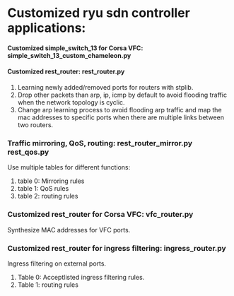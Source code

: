 # Customized ryu sdn controller applications:

#### Customized simple_switch_13 for Corsa VFC: simple_switch_13_custom_chameleon.py

#### Customized rest_router: rest_router.py

1. Learning newly added/removed ports for routers with stplib.
2. Drop other packets than arp, ip, icmp by default to avoid flooding traffic when the network topology is cyclic.
3. Change arp learning process to avoid flooding arp traffic and map the mac addresses to specific ports when there are multiple links between two routers.

### Traffic mirroring, QoS, routing: rest_router_mirror.py  rest_qos.py

Use multiple tables for different functions:
1. table 0: Mirroring rules
2. table 1: QoS rules
3. table 2: routing rules

### Customized rest_router for Corsa VFC: vfc_router.py

Synthesize MAC addresses for VFC ports.

### Customized rest_router for ingress filtering: ingress_router.py

Ingress filtering on external ports. 

1. Table 0: Acceptlisted ingress filtering rules.
2. Table 1: routing rules


